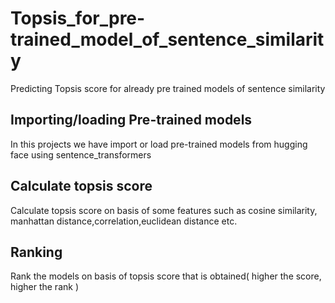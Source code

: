 # Topsis_for_pre-trained_model_of_sentence_similarity
Predicting Topsis score for already pre trained models of sentence similarity
## Importing/loading Pre-trained models
In this projects we have import or load pre-trained models from hugging face using sentence_transformers
## Calculate topsis score
Calculate topsis score on basis of some features such as cosine similarity, manhattan distance,correlation,euclidean distance etc.
## Ranking
Rank the models on basis of topsis score that is obtained( higher the score, higher the rank )
